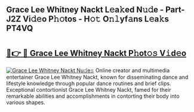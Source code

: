 ## Grace Lee Whitney Nackt L𝚎a𝚔ed N𝚞𝚍e - Part-J2Z Vi𝚍𝚎o P𝚑𝚘tos - H𝚘𝚝 O𝚗𝚕yf𝚊ns L𝚎a𝚔s PT4VQ

# <h2><a href="http://kf2nvp.oniu.top/?m=Grace+Lee+Whitney+Nackt">🔗👉 🔴 Grace Lee Whitney Nackt P𝚑ot𝚘𝚜 V𝚒d𝚎o</a></h2>

[![Grace Lee Whitney Nackt Nu𝚍e𝚜](https://i.imgur.com/0qMVB7G.gif)](http://kf2nvp.oniu.top/?m=Grace+Lee+Whitney+Nackt)
Online creator and multimedia entertainer Grace Lee Whitney Nackt, known for disseminating dance and lifestyle knowledge through popular dance routines and brief clips. Exceptional contortionist Grace Lee Whitney Nackt, famed for their remarkable abilities and accomplishments in contorting their body into various shapes.  
